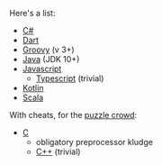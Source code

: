 Here's a list:

- [C#](./csharp/Program.cs)
- [Dart](./dart/example.dart)
- [Groovy](./groovy/Example.groovy) (v 3+)
- [Java](./java/Example.java) (JDK 10+)
- [Javascript](./javascript/example.js)
  - [Typescript](./typescript/example.ts) (trivial)
- [Kotlin](./kotlin/Example.kt)
- [Scala](./scala/Example.scala)

With cheats, for the [puzzle crowd](https://codegolf.stackexchange.com/):

- [C](./c/example.c)
    - obligatory preprocessor kludge
    - [C++](./cpp/example.cpp) (trivial)
